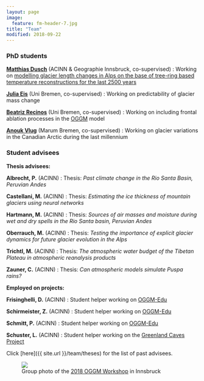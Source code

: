 ```yaml
---
layout: page
image:
  feature: fm-header-7.jpg
title: "Team"
modified: 2018-09-22
---
```


### PhD students

<b><u> <a href="http://acinn.uibk.ac.at/persons/matthias_dusch">Matthias Dusch</a></u></b> (ACINN & Geographie Innsbruck, co-supervised)
: Working on [modelling glacier length changes in Alps on the base of tree-ring based temperature reconstructions for the last 2500 years](http://acinn.uibk.ac.at/research/ice-and-climate/projects/glacier-length)

<b><u> <a href="https://www.google.com/url?sa=t&rct=j&q=&esrc=s&source=web&cd=11&ved=2ahUKEwjd5vat3M7dAhUCtIsKHYIIC40QFjAKegQIBBAB&url=https%3A%2F%2Fwww.geographie.uni-bremen.de%2Findex.php%3Foption%3Dcom_jresearch%26view%3Dmember%26task%3Dshow%26id%3D81&usg=AOvVaw1Y9ciN7wx4RrZ89nv0XAOM">Julia Eis</a></u></b> (Uni Bremen, co-supervised)
: Working on predictability of glacier mass change

<b><u> <a href="https://www.researchgate.net/profile/Beatriz_Recinos">Beatriz Recinos</a></u></b> (Uni Bremen, co-supervised)
: Working on including frontal ablation processes in the [OGGM](http://oggm.org) model

<b><u> <a href="https://www.marum.de/en/Anouk-Vlug.html">Anouk Vlug</a></u></b> (Marum Bremen, co-supervised)
: Working on glacier variations in the Canadian Arctic during the last millennium


### Student advisees

**Thesis advisees:**

**Albrecht, P.** (ACINN)
: Thesis: *Past climate change in the Rio Santa Basin, Peruvian Andes*

**Castellani, M.** (ACINN)
: Thesis: *Estimating the ice thickness of mountain glaciers using neural networks*

**Hartmann, M.** (ACINN)
: Thesis: *Sources of air masses and moisture during wet and dry spells in the Rio Santa basin, Peruvian Andes*

**Oberrauch, M.** (ACINN)
: Thesis: *Testing the importance of explicit glacier dynamics for future glacier evolution in the Alps*

**Trichtl, M.** (ACINN)
: Thesis: *The atmospheric water budget of the Tibetan Plateau in atmospheric reanalysis products*

**Zauner, C.** (ACINN)
: Thesis: *Can atmospheric models simulate Puspa rains?*

**Employed on projects:**

**Frisinghelli, D.** (ACINN)
: Student helper working on [<u>OGGM-Edu</u>](http://edu.oggm.org)

**Schirmeister, Z.** (ACINN)
: Student helper working on [<u>OGGM-Edu</u>](http://edu.oggm.org)

**Schmitt, P.** (ACINN)
: Student helper working on [<u>OGGM-Edu</u>](http://edu.oggm.org)

**Schuster, L.** (ACINN)
: Student helper working on the [<u>Greenland Caves Project</u>](https://northeastgreenlandcavesproject.com/)

Click [here]({{ site.url }}/team/theses) for the list of past advisees.

<figure>
    <a href="https://oggm.org/img/blog/3rd_workshop/group_s.jpeg"><img src="https://oggm.org/img/blog/3rd_workshop/group_s.jpeg"></a>
    <figcaption>Group photo of the <u><a href="https://oggm.org/2018/06/29/3nd-oggm-worshop-summary/">2018 OGGM Workshop</a></u> in Innsbruck</figcaption>
</figure>
